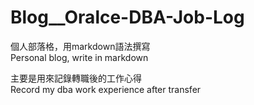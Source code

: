 # Blog__Oralce-DBA-Job-Log   
   
個人部落格，用markdown語法撰寫   
Personal blog, write in markdown   
   
主要是用來記錄轉職後的工作心得   
Record my dba work experience after transfer

